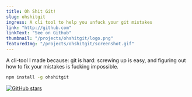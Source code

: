 ```yaml
---
title: Oh Shit Git!
slug: ohshitgit
ingress: A cli tool to help you unfuck your git mistakes
link: "http://github.com"
linkText: "See on Github"
thumbnail: "/projects/ohshitgit/logo.png"
featuredImg: "/projects/ohshitgit/screenshot.gif"
---
```


A cli-tool I made because: git is hard: screwing up is easy, and figuring out how to fix your mistakes is fucking impossible.

```bash
npm install -g ohshitgit
```

[![GitHub stars](https://img.shields.io/github/stars/whatthefoo/ohshitgit.svg?style=social&label=Star&maxAge=2592000)](https://GitHub.com/whatthefoo/ohshitgit/stargazers/)
